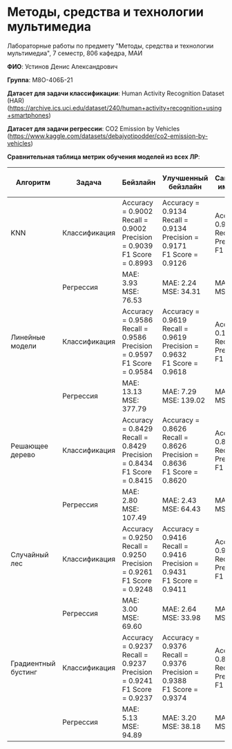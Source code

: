# Методы, средства и технологии мультимедиа
Лабораторные работы по предмету "Методы, средства и технологии мультимедиа", 7 семестр, 806 кафедра, МАИ

**ФИО**: Устинов Денис Александрович 

**Группа**: М8О-406Б-21

**Датасет для задачи классификации**: Human Activity Recognition Dataset (HAR) (https://archive.ics.uci.edu/dataset/240/human+activity+recognition+using+smartphones)

**Датасет для задачи регрессии**: CO2 Emission by Vehicles (https://www.kaggle.com/datasets/debajyotipodder/co2-emission-by-vehicles)

**Сравнительная таблица метрик обучения моделей из всех ЛР**:

| Алгоритм              | Задача          | Бейзлайн                                                                 | Улучшенный бейзлайн                                                   | Самостоятельная имплементация                                       | Улучшенная самостоятельная имплементация                            |
|------------------------|-----------------|-------------------------------------------------------------------------|----------------------------------------------------------------------|----------------------------------------------------------------------|----------------------------------------------------------------------|
| KNN               | Классификация  | Accuracy = 0.9002 <br> Recall = 0.9002 <br> Precision = 0.9039 <br> F1 Score = 0.8993 | Accuracy = 0.9134 <br> Recall = 0.9134 <br> Precision = 0.9171 <br> F1 Score = 0.9126 | Accuracy = 0.9002 <br> Recall = 0.9002 <br> Precision = 0.9002 <br> F1 Score = 0.8993 | Accuracy = 0.9141 <br> Recall = 0.9177 <br> Precision = 0.9141 <br> F1 Score = 0.9133 |
|                        | Регрессия      | MAE: 3.93 <br> MSE: 76.53                     | MAE: 2.24 <br> MSE: 34.31                   | MAE: 3.50 <br> MSE: 76.6                  | MAE: 2.32 <br> MSE: 32.90                   |
| Линейные модели    | Классификация  | Accuracy = 0.9586 <br> Recall = 0.9586 <br> Precision = 0.9597 <br> F1 Score = 0.9584 | Accuracy = 0.9619 <br> Recall = 0.9619 <br> Precision = 0.9632 <br> F1 Score = 0.9618 | Accuracy = 0.1890 <br> Recall = 0.1890 <br> Precision = 0.0759 <br> F1 Score = 0.1081 | Accuracy = 0.1957 <br> Recall = 0.1957 <br> Precision = 0.0828 <br> F1 Score = 0.1155 |
|                        | Регрессия      | MAE: 13.13 <br> MSE: 377.79                     | MAE: 7.29 <br> MSE: 139.02                   | MAE: 13.18 <br> MSE: 384.77                   | MAE: 7.99 <br> MSE: 189.17                   |
| Решающее дерево    | Классификация  | Accuracy = 0.8429 <br> Recall = 0.8429 <br> Precision = 0.8434 <br> F1 Score = 0.8415 | Accuracy = 0.8626 <br> Recall = 0.8626 <br> Precision = 0.8636 <br> F1 Score = 0.8620 | Accuracy = 0.8575 <br> Recall = 0.8575 <br> Precision = 0.7821 <br> F1 Score = 0.8082 | Accuracy = 0.9104 <br> Recall = 0.9104 <br> Precision = 0.9136 <br> F1 Score = 0.9102 |
|                        | Регрессия      | MAE: 2.80 <br> MSE: 107.49                     | MAE: 2.43 <br> MSE: 64.43                   | MAE: 7.05 <br> MSE: 251.37                   | MAE: 4.16 <br> MSE: 172.70                   |
| Случайный лес      | Классификация  | Accuracy = 0.9250 <br> Recall = 0.9250 <br> Precision = 0.9261 <br> F1 Score = 0.9248 | Accuracy = 0.9416 <br> Recall = 0.9416 <br> Precision = 0.9431 <br> F1 Score = 0.9411 | Accuracy = 0.9169 <br> Recall = 0.9169 <br> Precision = 0.9193 <br> F1 Score = 0.9166 | Accuracy = 0.9240 <br> Recall = 0.9240 <br> Precision = 0.9274 <br> F1 Score = 0.9232 |
|                        | Регрессия      | MAE: 3.00 <br> MSE: 69.60                     | MAE: 2.64 <br> MSE: 33.98                   | MAE: 7.30 <br> MSE: 238.79                   | MAE: 6.88 <br> MSE: 202.25                   |
| Градиентный бустинг| Классификация  | Accuracy = 0.9237 <br> Recall = 0.9237 <br> Precision = 0.9241 <br> F1 Score = 0.9237 | Accuracy = 0.9376 <br> Recall = 0.9376 <br> Precision = 0.9388 <br> F1 Score = 0.9374 | Accuracy = 0.8297 <br> Recall = 0.8297 <br> Precision = 0.8540 <br> F1 Score = 0.8271 | Accuracy = 0.9013 <br> Recall = 0.9013 <br> Precision = 0.9089 <br> F1 Score = 0.9007 |
|                        | Регрессия      | MAE: 5.13 <br> MSE: 94.89                     | MAE: 3.20 <br> MSE: 38.18                   | MAE: 8.26 <br> MSE: 163.69                   | MAE: 3.30 <br> MSE: 52.01                   |
